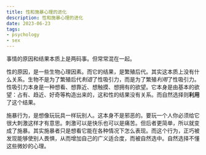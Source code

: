 ```yaml
---
title: 性和施暴心理的进化
description: 性和施暴心理的进化
date: 2023-06-23
tags: 
- psychology
- sex
---
```


事情的原因和结果本质上是两码事。但常常混在一起。

性的原因，是一些生物心理因素。而它的结果，是繁殖后代。其实这本质上没有什么关系。生物不是为了繁殖后代*制造*了性吸引力，而是为了繁殖*利用*了性吸引力。性吸引力本身是一种想看、想靠近、想触摸、想拥有的欲望。它本身是由基本的欲望：占有、趋近、好奇等构造出来的，这和性的结果没有关系。而自然选择则**利用**了这个结果。

施暴行为，是想像玩玩具一样玩别人。这本身不是邪恶的。要玩一个人你必须给它很大刺激这样才有意思。刺激可以是快乐也可以是痛苦。但后者更简单，所以就变成了施暴。其实施暴者只是想看它能在各种情况下怎么表现。而这个行为，正巧被发现能够使别人畏惧，从而增加自己的广义适合度，而被自然选中。自然选择不懂这些微妙的心理。